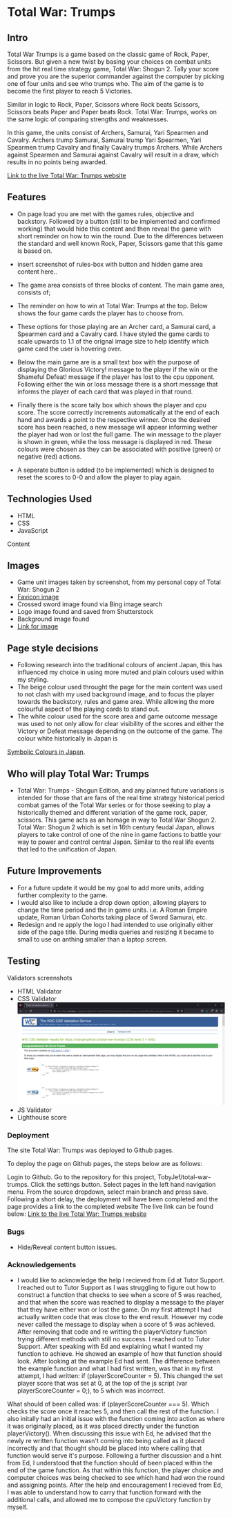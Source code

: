 # Total War: Trumps

## Intro

Total War Trumps is a game based on the classic game of Rock, Paper, Scissors. But given a new twist by basing your choices on combat units from the hit real time strategy game, Total War: Shogun 2. Tally your score and prove you are the superior commander against the computer by picking one of four units and see who trumps who. The aim of the game is to become the first player to reach 5 Victories.

Similar in logic to Rock, Paper, Scissors where Rock beats Scissors, Scissors beats Paper and Paper beats Rock. Total War: Trumps, works on the same logic of comparing strengths and weaknesses.

In this game, the units consist of Archers, Samurai, Yari Spearmen and Cavalry.
Archers trump Samurai, Samurai trump Yari Spearmen, Yari Spearmen trump Cavalry and finally Cavalry trumps Archers.
While Archers against Spearmen and Samurai against Cavalry will result in a draw, which results in no points being awarded.

[Link to the live Total War: Trumps website](https://tobyjef.github.io/total-war-trumps/)

## Features

- On page load you are met with the games rules, objective and backstory. Followed by a button (still to be implemented and confirmed working) that would hide this content and then reveal the game with short reminder on how to win the round. Due to the differences between the standard and well known Rock, Paper, Scissors game that this game is based on.

- insert screenshot of rules-box with button and hidden game area content here..

- The game area consists of three blocks of content. The main game area, consists of;

- The reminder on how to win at Total War: Trumps at the top. Below shows the four game cards the player has to choose from.
- These options for those playing are an Archer card, a Samurai card, a Spearmen card and a Cavalry card. I have styled the game cards to scale upwards to 1.1 of the orignal image size to help identify which game card the user is hovering over.

- Below the main game are is a small text box with the purpose of displaying the Glorious Victory! message to the player if the win or the Shameful Defeat! message if the player has lost to the cpu opponent. Following either the win or loss message there is a short message that informs the player of each card that was played in that round.

- Finally there is the score tally box which shows the player and cpu score. The score correctly increments automatically at the end of each hand and awards a point to the respective winner. Once the desired score has been reached, a new message will appear informing wether the player had won or lost the full game. The win message to the player is shown in green, while the loss message is displayed in red. These colours were chosen as they can be associated with positive (green) or negative (red) actions.

- A seperate button is added (to be implemented) which is designed to reset the scores to 0-0 and allow the player to play again.

## Technologies Used

- HTML
- CSS
- JavaScript

Content

## Images

- Game unit images taken by screenshot, from my personal copy of Total War: Shogun 2
- [Favicon image](https://www.favicon-generator.org/)
- Crossed sword image found via Bing image search
- Logo image found and saved from Shutterstock
- Background image found
- [Link for image]()

## Page style decisions

- Following research into the traditional colours of ancient Japan, this has influenced my choice in using more muted and plain colours used within my styling.
- The beige colour used throught the page for the main content was used to not clash with my used background image, and to focus the player towards the backstory, rules and game area. While allowing the more colourful aspect of the playing cards to stand out.
- The white colour used for the score area and game outcome message was used to not only allow for clear visibility of the scores and either the Victory or Defeat message depending on the outcome of the game. The colour white historically in Japan is

[Symbolic Colours in Japan](https://en.japantravel.com/blog/symbolic-colors-in-japan/61005).

## Who will play Total War: Trumps

- Total War: Trumps - Shogun Edition, and any planned future variations is intended for those that are fans of the real time strategy historical period combat games of the Total War series or for those seeking to play a historically themed and different variation of the game rock, paper, scissors. This game acts as an homage in way to Total War Shogun 2. Total War: Shogun 2 which is set in 16th century feudal Japan, allows players to take control of one of the nine in game factions to battle your way to power and control central Japan. Similar to the real life events that led to the unification of Japan.

## Future Improvements

- For a future update it would be my goal to add more units, adding further complexity to the game.
- I would also like to include a drop down option, allowing players to change the time period and the in game units.
  i.e. A Roman Empire update, Roman Urban Cohorts taking place of Sword Samurai, etc.
- Redesign and re apply the logo I had intended to use originally either side of the page title. During media queries and resizing it became to small to use on anthing smaller than a laptop screen.

## Testing

Validators screenshots

- HTML Validator
- CSS Validator ![CSS Validation Pass](assets/images/documentation/css-validation.webp)
- JS Validator
- Lighthouse score

### Deployment

The site Total War: Trumps was deployed to Github pages.

To deploy the page on Github pages, the steps below are as follows:

Login to Github.
Go to the repository for this project, TobyJef/total-war-trumps.
Click the settings button.
Select pages in the left hand navigation menu.
From the source dropdown, select main branch and press save.
Following a short delay, the deployment will have been completed and the page provides a link to the completed website
The live link can be found below:
[Link to the live Total War: Trumps website](https://tobyjef.github.io/total-war-trumps/)

### Bugs

- Hide/Reveal content button issues.

### Acknowledgements

- I would like to acknowledge the help I recieved from Ed at Tutor Support. I reached out to Tutor Support as I was struggling to
  figure out how to construct a function that checks to see when a score of 5 was reached, and that when the score was reached to display a message to the player that they have either won or lost the game. On my first attempt I had actually written code that was close to the end result. However my code never called the message to display when a score of 5 was achieved. After removing that code and re writting the playerVictory function trying different methods with still no success. I reached out to Tutor Support. After speaking with Ed and explaining what I wanted my function to achieve. He showed an example of how that function should look. After looking at the example Ed had sent. The difference between the example function and what I had first written, was that in my first attempt, I had written: if (playerScoreCounter = 5). This changed the set player score that was set at 0, at the top of the js script (var playerScoreCounter = 0;), to 5 which was incorrect.

What should of been called was: if (playerScoreCounter === 5). Which checks the score once it reaches 5, and then call the rest of the function. I also initally had an initial issue with the function coming into action as where it was originally placed, as it was placed directly under the function playerVictory(). When discussing this issue with Ed, he advised that the newly re written function wasn't coming into being called as it placed incorrectly and that thought should be placed into where calling that function would serve it's purpose. Following a further discussion and a hint from Ed, I understood that the function should of been placed within the end of the game function. As that within this function, the player choice and computer choices was being checked to see which hand had won the round and assigning points. After the help and encouragement I recieved from Ed, I was able to understand how to carry that function forward with the additional calls, and allowed me to compose the cpuVictory function by myself.

